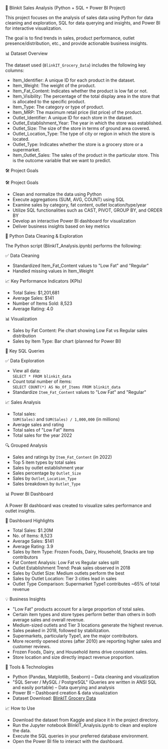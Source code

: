 🛒 Blinkit Sales Analysis (Python + SQL + Power BI Project)

This project focuses on the analysis of sales data using Python for data cleaning and exploration, SQL for data querying and insights, and Power BI for interactive visualization. 

The goal is to find trends in sales, product performance, outlet presence/distribution, etc., and provide actionable business insights.

📊 Dataset Overview

The dataset used (`BlinkIT_Grocery_Data`) includes the following key columns:

- Item_Identifier: A unique ID for each product in the dataset.
-	Item_Weight: The weight of the product.
-	Item_Fat_Content: Indicates whether the product is low fat or not.
-	Item_Visibility: The percentage of the total display area in the store that is allocated to the specific product.
-	Item_Type: The category or type of product.
-	Item_MRP: The maximum retail price (list price) of the product.
-	Outlet_Identifier: A unique ID for each store in the dataset.
-	Outlet_Establishment_Year: The year in which the store was established.
-	Outlet_Size: The size of the store in terms of ground area covered.
-	Outlet_Location_Type: The type of city or region in which the store is located.
-	Outlet_Type: Indicates whether the store is a grocery store or a supermarket.
-	Item_Outlet_Sales: The sales of the product in the particular store. This is the outcome variable that we want to predict.

🛠️ Project Goals

🛠️ Project Goals
- Clean and normalize the data using Python
- Execute aggregations (SUM, AVG, COUNT) using SQL
- Examine sales by category, fat content, outlet location/type/year
- Utilize SQL functionalities such as CAST, PIVOT, GROUP BY, and ORDER BY
- Develop an interactive Power BI dashboard for visualization
- Deliver business insights based on key metrics

🐍 Python Data Cleaning & Exploration

The Python script (BlinkIT_Analysis.ipynb) performs the following:

✅ Data Cleaning

- Standardized Item_Fat_Content values to "Low Fat" and "Regular"
- Handled missing values in Item_Weight

📈 Key Performance Indicators (KPIs)

- Total Sales: $1,201,681
- Average Sales: $141
- Number of Items Sold: 8,523
- Average Rating: 4.0

📊 Visualization

- Sales by Fat Content: Pie chart showing Low Fat vs Regular sales distribution
- Sales by Item Type: Bar chart (planned for Power BI)

📌 Key SQL Queries

✅ Data Exploration

- View all data:  
  `SELECT * FROM blinkit_data`
- Count total number of items:  
  `SELECT COUNT(*) AS No_Of_Items FROM blinkit_data`
- Standardize `Item_Fat_Content` values to "Low Fat" and "Regular"

📈 Sales Analysis

- Total sales:  
  `SUM(Sales)` and `SUM(Sales) / 1,000,000` (in millions)
- Average sales and rating
- Total sales of "Low Fat" items
- Total sales for the year 2022

🔍 Grouped Analysis

- Sales and ratings by `Item_Fat_Content` (in 2022)
- Top 5 item types by total sales
- Sales by outlet establishment year
- Sales percentage by `Outlet_Size`
- Sales by `Outlet_Location_Type`
- Sales breakdown by `Outlet_Type`

📊 Power BI Dashboard

A Power BI dashboard was created to visualize sales performance and outlet insights.

🔑 Dashboard Highlights

- Total Sales: $1.20M
- No. of Items: 8,523
- Average Sales: $141
- Average Rating: 3.9
- Sales by Item Type: Frozen Foods, Dairy, Household, Snacks are top contributors
- Fat Content Analysis: Low Fat vs Regular sales split
- Outlet Establishment Trend: Peak sales observed in 2018
- Sales by Outlet Size: Medium outlets perform the best
- Sales by Outlet Location: Tier 3 cities lead in sales
- Outlet Type Comparison: Supermarket Type1 contributes ~65% of total revenue

💡 Business Insights

- "Low Fat" products account for a large proportion of total sales.
- Certain item types and store types perform better than others in both average sales and overall revenue.
- Medium-sized outlets and Tier 3 locations generate the highest revenue.
- Sales peaked in 2018, followed by stabilization.
- Supermarkets, particularly Type1, are the major contributors.
- More recently opened stores (after 2010) are reporting higher sales and customer reviews.
- Frozen Foods, Dairy, and Household items drive consistent sales.
- Store location and size directly impact revenue proportion.

🧰 Tools & Technologies

- Python (Pandas, Matplotlib, Seaborn) – Data cleaning and visualization
- "SQL Server / MySQL / PostgreSQL" (Queries are written in ANSI SQL and easily portable) – Data querying and analysis
- Power BI – Dashboard creation & data visualization
- Dataset Download: [BlinkIT Grocery Data](https://www.kaggle.com/datasets/mukeshgadri/blinkit-dataset?select=Tableau+BlinkIT+Grocery+Project+U16955293080+%284%29.xlsx)

📈 How to Use

- Download the dataset from Kaggle and place it in the project directory.
- Run the Jupyter notebook BlinkIT_Analysis.ipynb to clean and explore the data.
- Execute the SQL queries in your preferred database environment.
- Open the Power BI file to interact with the dashboard.

